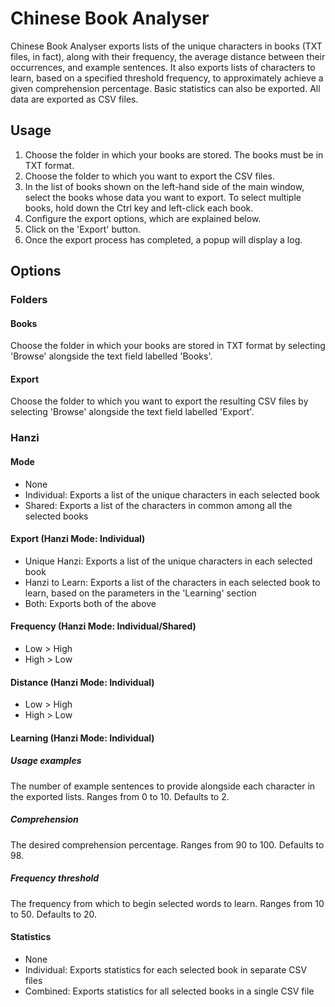 # Chinese Book Analyser

Chinese Book Analyser exports lists of the unique characters in books (TXT files, in fact), along with their frequency, the average distance between their occurrences, and example sentences. It also exports lists of characters to learn, based on a specified threshold frequency, to approximately achieve a given comprehension percentage. Basic statistics can also be exported. All data are exported as CSV files.

## Usage
1. Choose the folder in which your books are stored. The books must be in TXT format.
2. Choose the folder to which you want to export the CSV files.
3. In the list of books shown on the left-hand side of the main window, select the books whose data you want to export. To select multiple books, hold down the Ctrl key and left-click each book.
4. Configure the export options, which are explained below.
5. Click on the 'Export' button.
6. Once the export process has completed, a popup will display a log.

## Options
### Folders
#### Books
Choose the folder in which your books are stored in TXT format by selecting 'Browse' alongside the text field labelled 'Books'.

#### Export
Choose the folder to which you want to export the resulting CSV files by selecting 'Browse' alongside the text field labelled 'Export'.

### Hanzi
#### Mode
* None
* Individual: Exports a list of the unique characters in each selected book
* Shared: Exports a list of the characters in common among all the selected books

#### Export (Hanzi Mode: Individual)
* Unique Hanzi: Exports a list of the unique characters in each selected book
* Hanzi to Learn: Exports a list of the characters in each selected book to learn, based on the parameters in the 'Learning' section
* Both: Exports both of the above

#### Frequency (Hanzi Mode: Individual/Shared)
* Low > High
* High > Low

#### Distance (Hanzi Mode: Individual)
* Low > High
* High > Low

#### Learning (Hanzi Mode: Individual)
##### Usage examples
The number of example sentences to provide alongside each character in the exported lists. Ranges from 0 to 10. Defaults to 2.

##### Comprehension
The desired comprehension percentage. Ranges from 90 to 100. Defaults to 98.

##### Frequency threshold
The frequency from which to begin selected words to learn. Ranges from 10 to 50. Defaults to 20.

#### Statistics
* None
* Individual: Exports statistics for each selected book in separate CSV files
* Combined: Exports statistics for all selected books in a single CSV file
